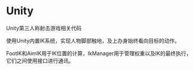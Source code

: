 # Unity
Unity第三人称射击游戏相关代码

使用Unity内置IK系统，实现人物脚部触地，及上办身始终看向目标的动作。

FootIK和AimIK用于IK位置的计算，IkManager用于管理权重以及IK的最终执行，它们之间使用接口进行通讯。
